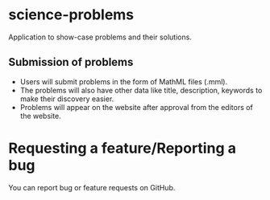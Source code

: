 science-problems
================

Application to show-case problems and their solutions.

Submission of problems
----------------------
* Users will submit problems in the form of MathML files (.mml).
* The problems will also have other data like title, description, keywords to make their discovery easier.
* Problems will appear on the website after approval from the editors of the website.

Requesting a feature/Reporting a bug
=====================================
You can report bug or feature requests on GitHub.
